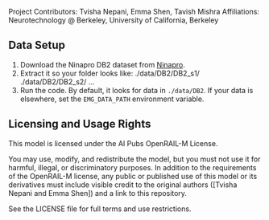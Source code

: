 
Project Contributors: Tvisha Nepani, Emma Shen, Tavish Mishra
Affiliations: Neurotechnology @ Berkeley, University of California, Berkeley

## Data Setup
1. Download the Ninapro DB2 dataset from [Ninapro](http://ninapro.hevs.ch/).
2. Extract it so your folder looks like:
   ./data/DB2/DB2_s1/
   ./data/DB2/DB2_s2/
   ...
3. Run the code. By default, it looks for data in `./data/DB2`.
   If your data is elsewhere, set the `EMG_DATA_PATH` environment variable.

## Licensing and Usage Rights
This model is licensed under the AI Pubs OpenRAIL-M License.

You may use, modify, and redistribute the model, but you must not use it for harmful, illegal, or discriminatory purposes.
In addition to the requirements of the OpenRAIL-M license, any public or published use of this model or its derivatives must include visible credit to the original authors ([Tvisha Nepani and Emma Shen]) and a link to this repository.

See the LICENSE file for full terms and use restrictions.



